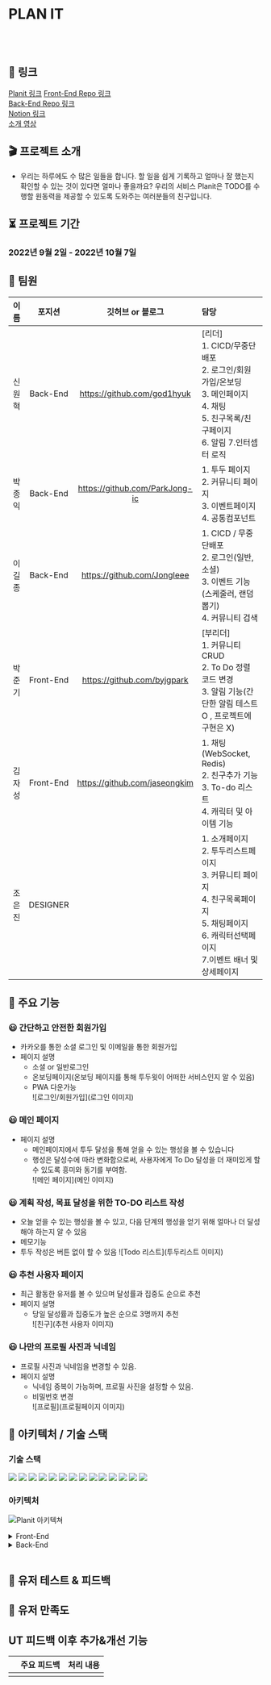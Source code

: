 # PLAN IT
<br/><br/>


## 📌 링크
[Planit 링크](https://planit-todo.com)
[Front-End Repo 링크](https://github.com/hanghae-w8-t4-plan-it/frontend)  
[Back-End Repo 링크](https://github.com/hanghae-w8-t4-plan-it/backend)  
[Notion 링크](https://www.notion.so/4-d8656c9684f5477c917a81a0747e5144)  
[소개 영상](예정)  

## 🎬 프로젝트 소개
-  우리는 하루에도 수 많은 일들을 합니다. 할 일을 쉽게 기록하고 얼마나 잘 했는지 확인할 수 있는 것이 있다면 얼마나 좋을까요? 우리의 서비스 Planit은 TODO를 수행할 원동력을 제공할 수 있도록 도와주는 여러분들의 친구입니다.

## ⏳ 프로젝트 기간
### 2022년 9월 2일 - 2022년 10월 7일
## 🙏 팀원
|이름|포지션|깃허브 or 블로그|담당|
|:---:|:---:|:---:|:---|
|신원혁|Back-End|https://github.com/god1hyuk|[리더]</br>1. CICD/무중단배포 </br>2. 로그인/회원가입/온보딩 </br>3. 메인페이지 </br>4. 채팅 </br>5. 친구목록/친구페이지 </br>6. 알림 7.인터셉터 로직|
|박종익|Back-End|https://github.com/ParkJong-ic|1. 투두 페이지</br>2. 커뮤니티 페이지</br>3. 이벤트페이지</br>4. 공통컴포넌트|
|이길종|Back-End|https://github.com/Jongleee|1. CICD / 무중단배포</br>2. 로그인(일반, 소셜)</br>3. 이벤트 기능(스케줄러, 랜덤뽑기)</br>4. 커뮤니티 검색|
|박준기|Front-End|https://github.com/byjgpark|[부리더]</br>1. 커뮤니티 CRUD</br>2. To Do 정렬 코드 변경 </br>3. 알림 기능(간단한 알림 테스트 O , 프로젝트에 구현은 X)|
|김자성|Front-End|https://github.com/jaseongkim|1. 채팅(WebSocket, Redis)</br>2. 친구추가 기능</br>3. To-do 리스트</br>4. 캐릭터 및 아이템 기능|
|조은진|DESIGNER||1. 소개페이지</br>2. 투두리스트페이지</br>3. 커뮤니티 페이지</br>4. 친구목록페이지</br>5. 채팅페이지</br>6. 캐릭터선택페이지</br>7.이벤트 배너 및 상세페이지|

## 🎁 주요 기능

### 😃 간단하고 안전한 회원가입
- 카카오를 통한 소셜 로그인 및 이메일을 통한 회원가입
- 페이지 설명
    - 소셜 or 일반로그인
    - 온보딩페이지(온보딩 페이지를 통해 투두윗이 어떠한 서비스인지 알 수 있음)
    - PWA 다운가능  
![로그인/회원가입](로그인 이미지)

### 😃 메인 페이지 
- 페이지 설명
    - 메인페이지에서 투두 달성을 통해 얻을 수 있는 행성을 볼 수 있습니다
    - 행성은 달성수에 따라 변화함으로써, 사용자에게 To Do 달성을 더 재미있게 할 수 있도록 흥미와 동기를 부여함.  
![메인 페이지](메인 이미지)

### 😃 계획 작성, 목표 달성을 위한 TO-DO 리스트 작성
- 오늘 얻을 수 있는 행성을 볼 수 있고, 다음 단계의 행성을 얻기 위해 얼마나 더 달성해야 하는지 알 수 있음
- 메모기능
- 투두 작성은 버튼 없이 할 수 있음
![Todo 리스트](투두리스트 이미지)


### 😃 추천 사용자 페이지
- 최근 활동한 유저를 볼 수 있으며 달성률과 집중도 순으로 추천
- 페이지 설명
    - 당일 달성률과 집중도가 높은 순으로 3명까지 추천  
![친구](추천 사용자 이미지)


### 😃 나만의 프로필 사진과 닉네임
- 프로필 사진과 닉네임을 변경할 수 있음.
- 페이지 설명
    - 닉네임 중복이 가능하며, 프로필 사진을 설정할 수 있음.
    - 비밀번호 변경  
![프로필](프로필페이지 이미지)


## 🔨 아키텍처 / 기술 스택
### 기술 스택
<div>
  <img src="https://img.shields.io/badge/springBoot-6DB33F?style=for-the-badge&logo=spring&logoColor=white">
  <img src="https://img.shields.io/badge/java-007396?style=for-the-badge&logo=java&logoColor=white"> 
  <img src="https://img.shields.io/badge/mysql-4479A1?style=for-the-badge&logo=mysql&logoColor=white">
  <img src="https://img.shields.io/badge/ubuntu-FCC624?style=for-the-badge&logo=linux&logoColor=black"> 
  <img src="https://img.shields.io/badge/amazonaws-232F3E?style=for-the-badge&logo=amazonaws&logoColor=white">
  <img src="https://img.shields.io/badge/amazonec2-FF9900?style=for-the-badge&logo=amazonec2&logoColor=white">
  <img src="https://img.shields.io/badge/amazons3-569A31?style=for-the-badge&logo=amazons3&logoColor=white">
  <img src="https://img.shields.io/badge/github-181717?style=for-the-badge&logo=github&logoColor=white">
  <img src="https://img.shields.io/badge/postman-FF6C37?style=for-the-badge&logo=postman&logoColor=white">
  <img src="https://img.shields.io/badge/apachejmeter-D22128?style=for-the-badge&logo=apachejmeter&logoColor=white">
  <img src="https://img.shields.io/badge/notion-000000?style=for-the-badge&logo=notion&logoColor=white">
  <img src="https://camo.githubusercontent.com/f0cede42e8391ba6bb70096f58bc63c8f5c846ea5cde8f27327e571a99e9a3e0/68747470733a2f2f696d672e736869656c64732e696f2f62616467652f636f64656465706c6f792d3644423333463f7374796c653d666f722d7468652d6261646765266c6f676f3d636f64656465706c6f79266c6f676f436f6c6f723d7768697465" data-canonical-src="https://img.shields.io/badge/codedeploy-6DB33F?style=for-the-badge&amp;logo=codedeploy&amp;logoColor=white" style="max-width: 100%;">
  <img src="https://camo.githubusercontent.com/848a56128bd7fb616d4513033e90bdd63c7af1cf66a0e4e96c817cc514638499/68747470733a2f2f696d672e736869656c64732e696f2f62616467652f47697448756220416374696f6e732d3230383846463f7374796c653d666f722d7468652d6261646765266c6f676f3d47697448756220416374696f6e73266c6f676f436f6c6f723d7768697465" data-canonical-src="https://img.shields.io/badge/GitHub Actions-2088FF?style=for-the-badge&amp;logo=GitHub Actions&amp;logoColor=white" style="max-width: 100%;">
  <img src="https://camo.githubusercontent.com/c0f71772804c86d0f144ce923027aff25e8d761c6b791d2de6698607e21c5465/68747470733a2f2f696d672e736869656c64732e696f2f62616467652f677261646c652d3032333033413f7374796c653d666f722d7468652d6261646765266c6f676f3d677261646c65266c6f676f436f6c6f723d7768697465" data-canonical-src="https://img.shields.io/badge/gradle-02303A?style=for-the-badge&amp;logo=gradle&amp;logoColor=white" style="max-width: 100%;">
</div>

### 아키텍처
![Planit 아키텍쳐](https://user-images.githubusercontent.com/81502140/193482035-e4e88dd6-440a-4983-9a67-809c53ee731b.png)
<details>
<summary>Front-End</summary>
<div markdown="1">

| 사용 기술 | 기술 선정 이유 및 설명 |
| --- | --- |
| Type Script | • 타입을 미리 지정하여 예상하지 못한 오류가 뜨지 않도록 해줌. 오류가 발생하면 어떤 오류인지 조금이나마 더 정보를 얻을 수 있음.</br>• state나 api의 데이터를 정확하고, 안전하게 사용할 수 있었음. 투두 페이지의 필터나 정렬타입, select box의 value 등에 string이 아닌 literal type을 선언해 사용했음. |
| PWA | • 웹앱으로 홈화면에 아이콘을 설치해 앱처럼 사용할 수 있게하는 기술.</br>• native 앱과 최적화와 성능면에서 차이는 있지만, 우리 프로젝트 특성상 웹보다는 앱처럼 이용하는 것이 사용자 접근성이 높을 것 같아 선택했음</br>• 캐싱이 되기 때문에 오프라인에서도 접속은 가능하다. https에서만 사용이 가능하고, push 기능도 이용할 수 있다. 이를 통해 사용자에게 알림도 보낼 수 있다. |
| Recoil , React-Query | • 전역상태 관리는 Recoil, 서버와 클라이언트 간 비동기 작업에는 React Query를 사용했음.</br>• Redux는 타임머신 기능이 있지만 작은 기능이여도 액션등을 필수로 만들어야함. 액션 타입, 리듀서, 액션 생성함수 등 보일러 플레이트 코드가 반복적으로 생성되므로 사용하지 않았음.</br>• Recoil은 store 하나로 어디서든 쉽게 데이터를 가져오고, 상태를 변화할 수 있어서 사용했음.</br>• React Query는 목적에 맞게 client state와 server state를 분리할수 있고 useQuery hook을 이용해서 데이터를 가져오는 것에 대한 성공, 로딩, 에러 콜백을 쉽게 할 수 있음. 그리고 리패칭, 캐싱 등의 기능을 쉽게 제공받을 수 있어서 사용했음. 커뮤니티같은 목록형 정보를 fresh하게 관리하여 새로운 정보를 잘 받아올 수 있음. |
| Axios | • Async / Await 등을 이용하여 통신 순서를 지정할 수 있으며, then보다 깔끔히 작성 가능. |
| Web Socket | • 웹 소켓은 Statefull protocol임 </br>• 그 중, socket.js를 사용하여 양방향 통신을 가능하게 해줌 |
| Chart JS | •  경험치 바 요구사항 : “가운데가 투명하며 둘레의 일부분이 뚫려야함, 그라데이션으로 게이지바가 채워져야함, 애니메이션 효과 필요” 있었음.</br>• 캐릭터 경험치바에 차트 JS를 사용했으며, 그라디언트에는 캔버스 함수를 활용</br>• CSS에서는 원하는 만큼 둘레를 뚫기 어렵고, 경험치에 따른 애니메이션 효과를 주기 어려워서 배제함.</br>• Canvas는 구현 가능하지만, 애니메이션 효과와 그라데이션을 위해 공부해야하는 부분이 많아서 프로젝트 시간동안 터득하기 어려웠다. 이부분이 아쉽고, 3D 인터랙션을 공부하고싶어서 실전프로젝트 종료 후 공부할 예정이다. |
| LightHouse | • 원하는 페이지의 느린 속도 원인을 파악하는데 도움을 주고, 해결 전후의 성능, 접근성, 권장사항, 검색 엔진 최적화를 파악하는데 사용 |
| Styled-Components | • 자주 사용하는 디자인을 미리 컴포넌트화해서 사용 가능. </br>• 코드를 깔끔하게 작성 가능 |
| ESLINT | • 팀 내 정해놓은 규칙에 따라 코딩을 함으로써 미리 오류를 잡을 수 있고, 협업에 도움을 줌. |
| React Icon | • 디자이너님의 아이콘과 같은 경우 아이콘 용량을 줄이기 위해 사용 |

</div>
</details>

<details>
<summary>Back-End</summary>
<div markdown="1">

| 사용 기술 | 기술 선정 이유 및 설명 |
| --- | --- |
| spring-security | 인증 및 리소스 권한을 직접 소스로 만들게 되면 많은시간이 소요되기 때문에 사용 |
| spring-mail | 이메일 인증 관련 |
| oauth2 | 소셜 로그인  |
| websocket | • 양방향 통신이 필요한 채팅 기능을 구현하기 위해 선정</br>• 요청이 오면 응답을 하는 http 프로토콜과 달리 연결상태를 유지하여 실시간 상호작용 가능</br>• Polling, Long Polling, Streaming 방식으로 비슷한 효과를 보일 수는 있지만, 이들은 불필요한 트래픽이 야기함. |
| stomp | • Spring Framework 에서 사용 가능( 써본적 없는 NodeJs 를 배워서 하는 것 보다 Spring 에서 구현해 보는 것이 더 좋다고 판단 )</br>• pub/sub 방식으로 작동해 송/수신 처리가 명확</br>• 여러 브로커를 사용 가능 (메모리, Rabbitmq, Kafka, Redis 등등) |
| Querydsl | • 문자가 아닌 코드로 쿼리를 작성함으로써, 컴파일 시점에 문법 오류를 쉽게 확인할 수 있다.</br>• 자동 완성 등 IDE의 도움을 받을 수 있다.</br>• 동적인 쿼리 작성이 편리하다.</br>• 쿼리 작성 시 제약 조건 등을 메서드 추출을 통해 재사용할 수 있다. |
| aws-s3 upload  | • 저장 용량이 무한대이고 파일 저장에 최적화되어 있다. 용량을 추가하거나 성능을 높이는 작업이 필요 없음</br>• 다른 설치 파일 없이 HTTP 프로토콜로 파일 업로드/다운로드 처리 가능</br>• 비용이  저렴 |
| MySQL Full Text Search(MATCH ~ AGAINST) | • LIKE 검색 개선 |
| JMeter | • 부하 테스트 |
| Github Action | • 코드를 배포해야하는 상황이 빈번히 발생하고 배포 시에 잠깐 서버가 중단되는 상황을 개선하기 위해 고려함.</br>• Jenkins와 Github Action 2가지를 고려했지만 Jenkins 를 사용하려면 도커에 설치해야 함. 더불어, 여러 절차가 필요</br>• Github Action 은 설치 없이 간단하게 적용 할 수 있었기에 같은 기능을 한다면 간단하게 적용할 수 있는 Github Action을 선택함. |

</div>
</details>
</br>

## 🤗 유저 테스트 & 피드백

## 🤗 유저 만족도

## UT 피드백 이후 추가&개선 기능

|  | 주요 피드백 | 처리 내용 |
| --- | --- | --- |
| | |
